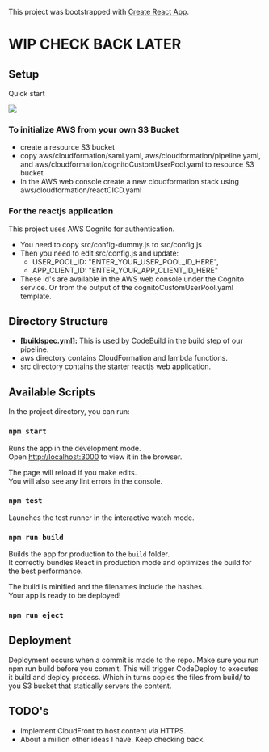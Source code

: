 This project was bootstrapped with [Create React App](https://github.com/facebookincubator/create-react-app).

# WIP CHECK BACK LATER

## Setup
Quick start

[<img src="https://s3.amazonaws.com/cloudformation-examples/cloudformation-launch-stack.png">](https://console.aws.amazon.com/cloudformation/home?region=us-east-1#/stacks/new?stackName=ReactPipeline=https://github.com/KeithHayes23/react-pipeline/blob/master/aws/cloudformation/reactCICD.yaml)

### To initialize AWS from your own S3 Bucket
- create a resource S3 bucket
- copy aws/cloudformation/saml.yaml, aws/cloudformation/pipeline.yaml, and aws/cloudformation/cognitoCustomUserPool.yaml to resource S3 bucket
- In the AWS web console create a new cloudformation stack using aws/cloudformation/reactCICD.yaml

### For the reactjs application
This project uses AWS Cognito for authentication.
- You need to copy src/config-dummy.js to src/config.js
- Then you need to edit src/config.js and update:
  - USER_POOL_ID: "ENTER_YOUR_USER_POOL_ID_HERE",
  - APP_CLIENT_ID: "ENTER_YOUR_APP_CLIENT_ID_HERE"
- These id's are available in the AWS web console under the Cognito service.
Or from the output of the cognitoCustomUserPool.yaml template.

## Directory Structure

- **[buildspec.yml]:** This is used by CodeBuild in the build step of our pipeline.
- aws directory contains CloudFormation and lambda functions.
- src directory contains the starter reactjs web application.

## Available Scripts

In the project directory, you can run:

### `npm start`

Runs the app in the development mode.<br>
Open [http://localhost:3000](http://localhost:3000) to view it in the browser.

The page will reload if you make edits.<br>
You will also see any lint errors in the console.

### `npm test`

Launches the test runner in the interactive watch mode.<br>

### `npm run build`

Builds the app for production to the `build` folder.<br>
It correctly bundles React in production mode and optimizes the build for the best performance.

The build is minified and the filenames include the hashes.<br>
Your app is ready to be deployed!

### `npm run eject`

## Deployment

Deployment occurs when a commit is made to the repo. Make sure you run npm run build before you commit.
This will trigger CodeDeploy to executes it build and deploy process. Which in turns copies the files from build/ to you S3 bucket that statically servers the content.

## TODO's

- Implement CloudFront to host content via HTTPS.
- About a million other ideas I have. Keep checking back.
